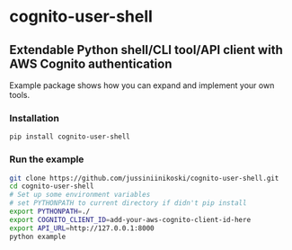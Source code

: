 # cognito-user-shell
## Extendable Python shell/CLI tool/API client with AWS Cognito authentication
Example package shows how you can expand and implement your own tools.

### Installation
`pip install cognito-user-shell`

### Run the example
```bash
git clone https://github.com/jussiniinikoski/cognito-user-shell.git
cd cognito-user-shell
# Set up some environment variables
# set PYTHONPATH to current directory if didn't pip install
export PYTHONPATH=./
export COGNITO_CLIENT_ID=add-your-aws-cognito-client-id-here
export API_URL=http://127.0.0.1:8000
python example
```
